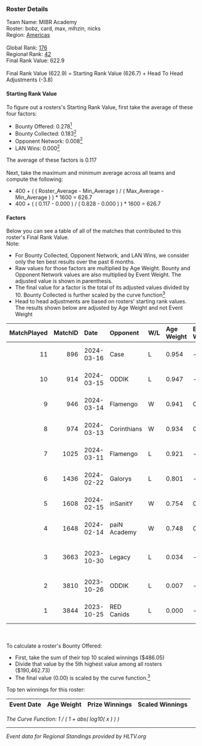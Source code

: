 ### Roster Details<br />
Team Name: MIBR Academy<br />
Roster: bobz, card, max, mlhzin, nicks<br />
Region: [Americas]( ../standings_americas.md)<br />
<br />
Global Rank: [176](../standings_global.md)<br />
Regional Rank: [42]( ../standings_americas.md)<br />
Final Rank Value:  622.9<br />
<br />
Final Rank Value (622.9) = Starting Rank Value (626.7) + Head To Head Adjustments (-3.8)<br />

#### Starting Rank Value<br />
To figure out a rosters's Starting Rank Value, first take the average of these four factors:<br />
- Bounty Offered: 0.278[<sup>1</sup>](#table2)
- Bounty Collected: 0.183[<sup>2</sup>](#table1)
- Opponent Network: 0.008[<sup>2</sup>](#table1)
- LAN Wins: 0.000[<sup>2</sup>](#table1)

The average of these factors is 0.117<br />
<br />
Next, take the maximum and minimum average across all teams and compute the following:<br />
- 400 + ( ( Roster_Average - Min_Average ) / ( Max_Average - Min_Average ) ) * 1600 = 626.7
- 400 + ( ( 0.117 - 0.000 ) / ( 0.828 - 0.000 ) ) * 1600 = 626.7


#### Factors<br />
Below you can see a table of all of the matches that contributed to this roster's Final Rank Value.<br />
Note:<br />

- For Bounty Collected, Opponent Network, and LAN Wins, we consider only the ten best results over the past 6 months.
- Raw values for those factors are multiplied by Age Weight. Bounty and Opponent Network values are also multiplied by Event Weight. The adjusted value is shown in parenthesis.
- The final value for a factor is the total of its adjusted values divided by 10. Bounty Collected is further scaled by the curve function[<sup>3</sup>](#curveFunction)
- Head to head adjustments are based on rosters' starting rank values. The results shown below are adjusted by Age Weight and not Event Weight
<span id="table1"></span><br />


| MatchPlayed | MatchID | Date       | Opponent     | W/L | Age Weight | Event Weight | Bounty Collected | Opponent Network | LAN Wins  | H2H Adjustment | Participating Roster               |
| -: | -: | :- | :- | :- | :- | :- | :- | :- | :- | -: | :- |
|          11 |     896 | 2024-03-16 | Case         | L   | 0.954      | -            | -                | -                | -         |          -7.34 | bobz, card, max, mlhzin, nicks     |
|          10 |     914 | 2024-03-15 | ODDIK        | L   | 0.947      | -            | -                | -                | -         |          -5.40 | bobz, card, max, mlhzin, nicks     |
|           9 |     946 | 2024-03-14 | Flamengo     | W   | 0.941      | 0.303        | 0.000 (0.000)    | 0.114 (0.032)    | 0 (0.000) |          10.46 | bobz, card, max, mlhzin, nicks     |
|           8 |     974 | 2024-03-13 | Corinthians  | W   | 0.934      | 0.303        | 0.001 (0.000)    | 0.150 (0.042)    | 0 (0.000) |          14.00 | bobz, card, max, mlhzin, nicks     |
|           7 |    1025 | 2024-03-11 | Flamengo     | L   | 0.921      | -            | -                | -                | -         |         -18.58 | bobz, card, max, mlhzin, nicks     |
|           6 |    1436 | 2024-02-22 | Galorys      | L   | 0.801      | -            | -                | -                | -         |          -6.93 | bobz, card, max, mlhzin, nicks     |
|           5 |    1608 | 2024-02-15 | inSanitY     | W   | 0.754      | 0.271        | 0.000 (0.000)    | 0.024 (0.005)    | 0 (0.000) |           5.08 | bobz, card, max, mlhzin, nicks     |
|           4 |    1648 | 2024-02-14 | paiN Academy | W   | 0.748      | 0.271        | 0.000 (0.000)    | 0.000 (0.000)    | 0 (0.000) |           5.08 | bobz, card, max, mlhzin, nicks     |
|           3 |    3663 | 2023-10-30 | Legacy       | L   | 0.034      | -            | -                | -                | -         |          -0.08 | bobz, brn$, card, diozera, nicks   |
|           2 |    3810 | 2023-10-26 | ODDIK        | L   | 0.007      | -            | -                | -                | -         |          -0.04 | bobz, card, diozera, mlhzin, nicks |
|           1 |    3844 | 2023-10-25 | RED Canids   | L   | 0.000      | -            | -                | -                | -         |          -0.00 | bobz, card, diozera, mlhzin, nicks |

<br />
<span id="table2"></span><br />
To calculate a roster's Bounty Offered:<br />

- First, take the sum of their top 10 scaled winnings ($486.05)
- Divide that value by the 5th highest value among all rosters ($190,462.73)
- The final value (0.00) is scaled by the curve function.[<sup>3</sup>](#curveFunction)

Top ten winnings for this roster:<br />

| Event Date | Age Weight | Prize Winnings | Scaled Winnings |
| :- | -: | :- | :- |


<span id="curveFunction"></span>_The Curve Function: 1 / ( 1 + abs( log10( x ) ) )_<br />

---
_Event data for Regional Standings provided by HLTV.org_<br />
